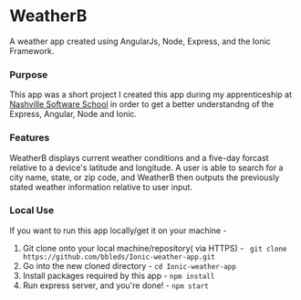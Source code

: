 # WeatherB 
A weather app created using AngularJs, Node, Express, and the Ionic Framework.

### Purpose
This app was a short project I created this app during my apprenticeship at [Nashville Software School](http://nashvillesoftwareschool.com/) in order to get a better understandng of the Express, Angular, Node and Ionic.

### Features
WeatherB displays current weather conditions and a five-day forcast relative to a device's latitude and longitude. A user is able to search for a city name, state, or zip code, and WeatherB then outputs the previously stated weather information relative to user input.

### Local Use
If you want to run this app locally/get it on your machine -
  1. Git clone onto your local machine/repository( via HTTPS) - ``` git clone https://github.com/bbleds/Ionic-weather-app.git```
  2. Go into the new cloned directory - ``` cd Ionic-weather-app ```
  3. Install packages required by this app - 
    ```
    npm install
    ```
  4. Run express server, and you're done! - 
    ```
    npm start 
    ```
    
